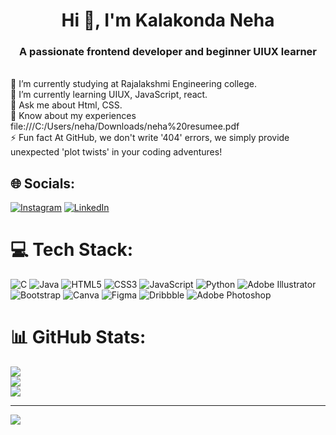 <h1 align="center">Hi 👋, I'm Kalakonda Neha</h1>
<h3 align="center">A passionate frontend developer and beginner UIUX learner</h3>
<br>
🔭 I’m currently studying at Rajalakshmi Engineering college.<br>🌱 I’m currently learning UIUX, JavaScript, react.<br>💬 Ask me about Html, CSS.<br>📄 Know about my experiences file:///C:/Users/neha/Downloads/neha%20resumee.pdf<br>⚡ Fun fact At GitHub, we don't write '404' errors, we simply provide unexpected 'plot twists' in your coding adventures!<br>


## 🌐 Socials:
[![Instagram](https://img.shields.io/badge/Instagram-%23E4405F.svg?logo=Instagram&logoColor=white)](https://instagram.com/neha_kalakonda) [![LinkedIn](https://img.shields.io/badge/LinkedIn-%230077B5.svg?logo=linkedin&logoColor=white)](https://linkedin.com/in/kalakondaneha) 

# 💻 Tech Stack:
![C](https://img.shields.io/badge/c-%2300599C.svg?style=plastic&logo=c&logoColor=white) ![Java](https://img.shields.io/badge/java-%23ED8B00.svg?style=plastic&logo=openjdk&logoColor=white) ![HTML5](https://img.shields.io/badge/html5-%23E34F26.svg?style=plastic&logo=html5&logoColor=white) ![CSS3](https://img.shields.io/badge/css3-%231572B6.svg?style=plastic&logo=css3&logoColor=white) ![JavaScript](https://img.shields.io/badge/javascript-%23323330.svg?style=plastic&logo=javascript&logoColor=%23F7DF1E) ![Python](https://img.shields.io/badge/python-3670A0?style=plastic&logo=python&logoColor=ffdd54) ![Adobe Illustrator](https://img.shields.io/badge/adobe%20illustrator-%23FF9A00.svg?style=plastic&logo=adobe%20illustrator&logoColor=white) ![Bootstrap](https://img.shields.io/badge/bootstrap-%238511FA.svg?style=plastic&logo=bootstrap&logoColor=white) ![Canva](https://img.shields.io/badge/Canva-%2300C4CC.svg?style=plastic&logo=Canva&logoColor=white) ![Figma](https://img.shields.io/badge/figma-%23F24E1E.svg?style=plastic&logo=figma&logoColor=white) ![Dribbble](https://img.shields.io/badge/Dribbble-EA4C89?style=plastic&logo=dribbble&logoColor=white) ![Adobe Photoshop](https://img.shields.io/badge/adobe%20photoshop-%2331A8FF.svg?style=plastic&logo=adobe%20photoshop&logoColor=white)
# 📊 GitHub Stats:
![](https://github-readme-stats.vercel.app/api?username=nehakalakonda&theme=dark&hide_border=false&include_all_commits=false&count_private=false)<br/>
![](https://github-readme-streak-stats.herokuapp.com/?user=nehakalakonda&theme=dark&hide_border=false)<br/>
![](https://github-readme-stats.vercel.app/api/top-langs/?username=nehakalakonda&theme=dark&hide_border=false&include_all_commits=false&count_private=false&layout=compact)

---
[![](https://visitcount.itsvg.in/api?id=nehakalakonda&icon=0&color=0)](https://visitcount.itsvg.in)

<!-- Proudly created with GPRM ( https://gprm.itsvg.in ) -->


